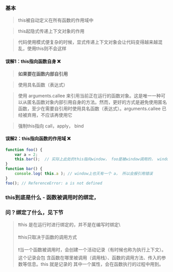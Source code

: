 ### 基本

> this被自动定义在所有函数的作用域中

> this起隐式传递上下文对象的作用

> 代码使用模式便复杂的时候，显式传递上下文对象会让代码变得越来越混乱，使用this则不会这样

#### 误解1：this指向函数自身 ❌

> **如果要在函数内部自引用**

> 使用具名函数（表达式）

> 使用 arguments.callee 来引用当前正在运行的函数对象。这是唯一一种可以从匿名函数对象内部引用自身的方法。然而，更好的方式是避免使用匿名函数，至少在需要自引用时使用具名函数（表达式）。arguments.callee 已经被弃用，不应该再使用它

> 强制this指向 call，apply， bind

#### 误解2：this指向函数的作用域 ❌

```js
function foo() {
    var a = 2;
    this.bar();  // 实际上此处的this指向window， foo是被window调用的， window并非foo的函数作用域
}
function bar() {
    console.log( this.a ); // window上也灭有一个 a， 所以会报引用错误
}
foo(); // ReferenceError: a is not defined
```

### this到底是什么 - 函数被调用时的绑定，

### 问？绑定了什么，见下节

>   :exclamation:this 是在运行时进行绑定的，并不是在编写时绑定\
>
>   :exclamation:this只取决于函数的调用方式
>
>   :exclamation:当一个函数被调用时，会创建一个活动记录（有时候也称为执行上下文）。这个记录会包 含函数在哪里被调用（调用栈）、函数的调用方法、传入的参数等信息。this 就是记录的 其中一个属性，会在函数执行的过程中用到。






